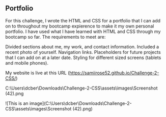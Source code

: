 

## Portfolio

For this challenge, I wrote the HTML and CSS for a portfolio that I can add on to throughout my bootcamp expierence to make it my own personal portfolio. I have used what I have learned with HTML and CSS through my bootcamp so far. The requirements to meet are:

Divided sections about me, my work, and contact information. 
Included a recent photo of yourself.
Navigation links.
Placeholders for future projects that I can add on at a later date.
Styling for different sized screens (tablets and mobile phones).

My website is live at this URL (https://samiirose52.github.io/Challenge-2-CSS/)

C:\Users\dcber\Downloads\Challenge-2-CSS\assets\images\Screenshot (42).png

![This is an image](C:\Users\dcber\Downloads\Challenge-2-CSS\assets\images\Screenshot (42).png)
